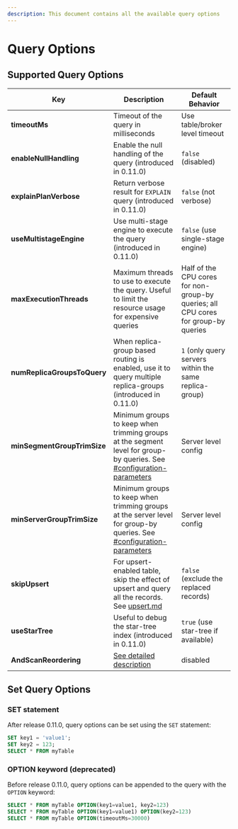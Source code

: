 ```yaml
---
description: This document contains all the available query options
---
```


# Query Options

## Supported Query Options

| Key                         | Description                                                                                                                                                                      | Default Behavior                                                                   |
| --------------------------- | -------------------------------------------------------------------------------------------------------------------------------------------------------------------------------- | ---------------------------------------------------------------------------------- |
| **timeoutMs**               | Timeout of the query in milliseconds                                                                                                                                             | Use table/broker level timeout                                                     |
| **enableNullHandling**      | Enable the null handling of the query (introduced in 0.11.0)                                                                                                                     | `false` (disabled)                                                                 |
| **explainPlanVerbose**      | Return verbose result for `EXPLAIN` query (introduced in 0.11.0)                                                                                                                 | `false` (not verbose)                                                              |
| **useMultistageEngine**     | Use multi-stage engine to execute the query (introduced in 0.11.0)                                                                                                               | `false` (use single-stage engine)                                                  |
| **maxExecutionThreads**     | Maximum threads to use to execute the query. Useful to limit the resource usage for expensive queries                                                                            | Half of the CPU cores for non-group-by queries; all CPU cores for group-by queries |
| **numReplicaGroupsToQuery** | When replica-group based routing is enabled, use it to query multiple replica-groups (introduced in 0.11.0)                                                                      | `1` (only query servers within the same replica-group)                             |
| **minSegmentGroupTrimSize** | Minimum groups to keep when trimming groups at the segment level for group-by queries. See [#configuration-parameters](grouping-algorithm.md#configuration-parameters "mention") | Server level config                                                                |
| **minServerGroupTrimSize**  | Minimum groups to keep when trimming groups at the server level for group-by queries. See [#configuration-parameters](grouping-algorithm.md#configuration-parameters "mention")  | Server level config                                                                |
| **skipUpsert**              | For upsert-enabled table, skip the effect of upsert and query all the records. See [upsert.md](../../basics/data-import/upsert.md "mention")                                     | `false` (exclude the replaced records)                                             |
| **useStarTree**             | Useful to debug the star-tree index (introduced in 0.11.0)                                                                                                                       | `true` (use star-tree if available)                                                |
| **AndScanReordering**       | [See detailed description](https://docs.pinot.apache.org/operators/tutorials/performance-optimization-configurations?q=andoperator)                                              | disabled                                                                           |

## Set Query Options

### SET statement

After release 0.11.0, query options can be set using the `SET` statement:

```sql
SET key1 = 'value1';
SET key2 = 123;
SELECT * FROM myTable
```

### OPTION keyword (deprecated)

Before release 0.11.0, query options can be appended to the query with the `OPTION` keyword:

```sql
SELECT * FROM myTable OPTION(key1=value1, key2=123)
SELECT * FROM myTable OPTION(key1=value1) OPTION(key2=123)
SELECT * FROM myTable OPTION(timeoutMs=30000)
```
